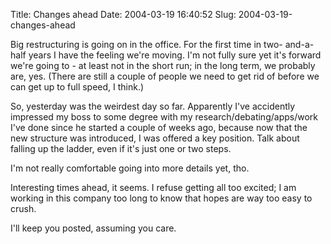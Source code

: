 Title: Changes ahead
Date: 2004-03-19 16:40:52
Slug: 2004-03-19-changes-ahead


Big restructuring is going on in the office. For the first time in two-
and-a-half years I have the feeling we're moving. I'm not fully sure yet it's
forward we're going to - at least not in the short run; in the long term, we
probably are, yes. (There are still a couple of people we need to get rid of
before we can get up to full speed, I think.)

So, yesterday was the weirdest day so far. Apparently I've accidently
impressed my boss to some degree with my research/debating/apps/work I've done
since he started a couple of weeks ago, because now that the new structure was
introduced, I was offered a key position. Talk about falling up the ladder,
even if it's just one or two steps.

I'm not really comfortable going into more details yet, tho.

Interesting times ahead, it seems. I refuse getting all too excited; I am
working in this company too long to know that hopes are way too easy to crush.

I'll keep you posted, assuming you care.

